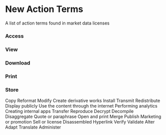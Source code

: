 # New Action Terms
A list of action terms found in market data licenses

### Access

### View

### Download

### Print

### Store
Copy
Reformat
Modify
Create derivative works
Install
Transmit
Redistribute
Display publicly 
Use the content through the internet
Performing analytics
Creating internal apps
Transfer
Reproduce
Decrypt
Decompile
Disaggregate
Quote or paraphrase
Open and print
Merge
Publish
Marketing or promotion
Sell or license
Disassembled
Hyperlink
Verify
Validate
Alter
Adapt
Translate
Administer
